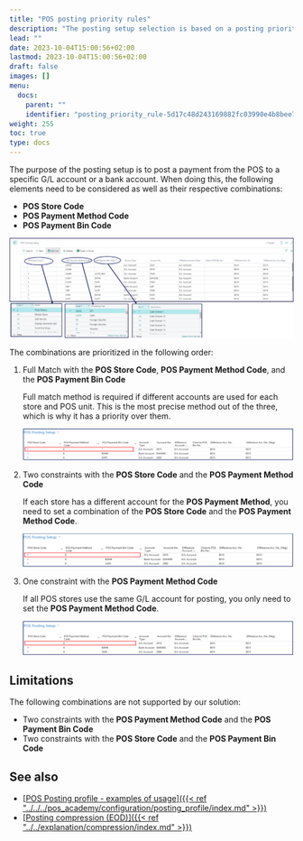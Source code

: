 ```yaml
---
title: "POS posting priority rules"
description: "The posting setup selection is based on a posting priority rule. There are three possible combinations explained in this article."
lead: ""
date: 2023-10-04T15:00:56+02:00
lastmod: 2023-10-04T15:00:56+02:00
draft: false
images: []
menu:
  docs:
    parent: ""
    identifier: "posting_priority_rule-5d17c48d243169882fc03990e4b8bee7"
weight: 255
toc: true
type: docs
---
```


The purpose of the posting setup is to post a payment from the POS to a specific G/L account or a bank account. When doing this, the following elements need to be considered as well as their respective combinations:

- **POS Store Code**
- **POS Payment Method Code**
- **POS Payment Bin Code**

![pos_priority](Images/pos_priority.png)

The combinations are prioritized in the following order:

1. Full Match with the **POS Store Code**, **POS Payment Method Code**, and the **POS Payment Bin Code**

   Full match method is required if different accounts are used for each store and POS unit. This is the most precise method out of the three, which is why it has a priority over them.

    ![full_match](Images/full_match.PNG)


2. Two constraints with the **POS Store Code** and the **POS Payment Method Code**

   If each store has a different account for the **POS Payment Method**, you need to set a combination of the **POS Store Code** and the **POS Payment Method Code**. 

   ![two_constraints](Images/two_constraints.PNG)

3. One constraint with the **POS Payment Method Code**

   If all POS stores use the same G/L account for posting, you only need to set the **POS Payment Method Code**.

    ![one_constraint](Images/one_constraint.PNG)

## Limitations

The following combinations are not supported by our solution:

- Two constraints with the **POS Payment Method Code** and the **POS Payment Bin Code**
- Two constraints with the **POS Store Code** and the **POS Payment Bin Code**

## See also

- [<ins>POS Posting profile - examples of usage<ins>]({{< ref "../../../pos_academy/configuration/posting_profile/index.md" >}})
- [<ins>Posting compression (EOD)<ins>]({{< ref "../../explanation/compression/index.md" >}})